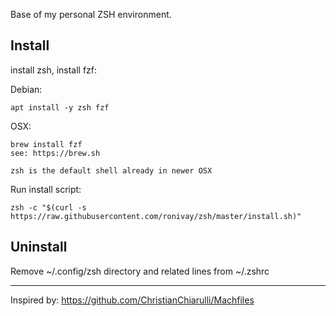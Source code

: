 Base of my personal ZSH environment.

## Install ##

install zsh, install fzf:

Debian:

```
apt install -y zsh fzf
```

OSX:

```
brew install fzf
see: https://brew.sh

zsh is the default shell already in newer OSX
```

Run install script:

```
zsh -c "$(curl -s https://raw.githubusercontent.com/ronivay/zsh/master/install.sh)"
```

## Uninstall ##

Remove ~/.config/zsh directory and related lines from ~/.zshrc

---


Inspired by: https://github.com/ChristianChiarulli/Machfiles
